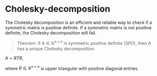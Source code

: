 # Cholesky-decomposition
The Cholesky decomposition is an efficient and reliable way to check if a symmetric matrix is positive definite. If a symmetric matrix is not positive definite, the Cholesky decomposition will fail.

> Theorem:
If $A \in \mathbb{R}^{n \times n}$ is symmetric positive definite (SPD), then $A$ has a unique Cholesky decomposition:

$A = RTR$,

where $R \in \mathbb{R}^{n \times n}$ is upper triangular with positive diagonal entries.


